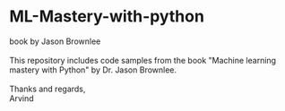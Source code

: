 # ML-Mastery-with-python
book by Jason Brownlee
<br>
<br>
This repository includes code samples from the book "Machine learning mastery with Python" by Dr. Jason Brownlee.
<br>
<br>
Thanks and regards,<br>
Arvind

